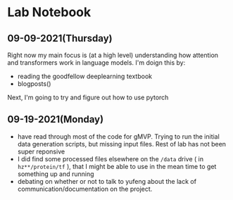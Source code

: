 # Lab Notebook

## 09-09-2021(Thursday)
Right now my main focus is (at a high level) understanding how attention and transformers work in language models. I'm doign this by:

- reading the goodfellow deeplearning textbook
- blogposts()

Next, I'm going to try and figure out how to use pytorch 

## 09-19-2021(Monday)
- have read through most of the code for gMVP. Trying to run the initial data generation scripts, but missing input files. Rest of lab has not been super reponsive 
- I did find some processed files elsewhere on the `/data` drive ( in `hz**/protein/tf` ), that I might be able to use in the mean time to get something up and running 
- debating on whether or not to talk to yufeng about the lack of communication/documentation on the project. 
